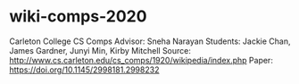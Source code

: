 # wiki-comps-2020
Carleton College CS Comps
Advisor: Sneha Narayan
Students: Jackie Chan, James Gardner, Junyi Min, Kirby Mitchell
Source: http://www.cs.carleton.edu/cs_comps/1920/wikipedia/index.php
Paper: https://doi.org/10.1145/2998181.2998232
